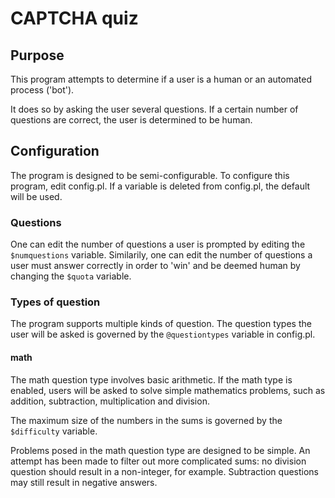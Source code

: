 CAPTCHA quiz
============

Purpose
-------
This program attempts to determine if a user is a human or an automated process ('bot').

It does so by asking the user several questions. If a certain number of questions are 
correct, the user is determined to be human.

Configuration
-------------
The program is designed to be semi-configurable. To configure this program, edit 
config.pl. If a variable is deleted from config.pl, the default will be used.

### Questions
One can edit the number of questions a user is prompted by editing the `$numquestions` 
variable. Similarily, one can edit the number of questions a user must answer correctly 
in order to 'win' and be deemed human by changing the `$quota` variable.

### Types of question
The program supports multiple kinds of question. The question types the user will be 
asked is governed by the `@questiontypes` variable in config.pl.

#### math
The math question type involves basic arithmetic. If the math type is enabled, users will 
be asked to solve simple mathematics problems, such as addition, subtraction, 
multiplication and division.

The maximum size of the numbers in the sums is governed by the `$difficulty` variable.

Problems posed in the math question type are designed to be simple. An attempt has been 
made to filter out more complicated sums: no division question should result in a 
non-integer, for example. Subtraction questions may still result in negative answers.
